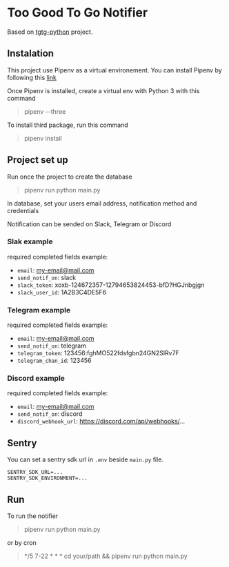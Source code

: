 # Too Good To Go Notifier

Based on [tgtg-python](https://github.com/ahivert/tgtg-python) project.

## Instalation

This project use Pipenv as a virtual environement. You can install Pipenv by following this [link](https://pipenv.pypa.io/en/latest/install/)

Once Pipenv is installed, create a virtual env with Python 3 with this command
> pipenv --three

To install third package, run this command
> pipenv install

## Project set up
Run once the project to create the database
> pipenv run python main.py

In database, set your users email address, notification method and credentials

Notification can be sended on Slack, Telegram or Discord

### Slak example

required completed fields example:

* `email`: my-email@mail.com
* `send_notif_on`: slack
* `slack_token`: xoxb-124672357-12794653824453-bfD?HGJnbgjgn
* `slack_user_id`: 1A2B3C4DE5F6


### Telegram example

required completed fields example:

* `email`: my-email@mail.com
* `send_notif_on`: telegram
* `telegram_token`: 123456:fghMO522fdsfgbn24GN2SlRv7F
* `telegram_chan_id`: 123456

### Discord example

required completed fields example:

* `email`: my-email@mail.com
* `send_notif_on`: discord
* `discord_webhook_url`: https://discord.com/api/webhooks/...


## Sentry

You can set a sentry sdk url in `.env` beside `main.py` file.

```
SENTRY_SDK_URL=...
SENTRY_SDK_ENVIRONMENT=...
```

## Run

To run the notifier

> pipenv run python main.py

or by cron

> */5 7-22 * * * cd your/path && pipenv run python main.py
